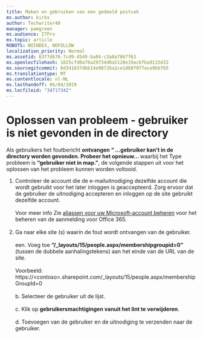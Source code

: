 ```yaml
---
title: Maken en gebruiken van een gedeeld postvak
ms.author: kirks
author: Techwriter40
manager: pamgreen
ms.audience: ITPro
ms.topic: article
ROBOTS: NOINDEX, NOFOLLOW
localization_priority: Normal
ms.assetid: 63f7d676-7cd9-4549-ba84-c3a8a7867f63
ms.openlocfilehash: 1825cfd0a78a29734d0a5128e19acbfba9115d32
ms.sourcegitcommit: 6d341637dbb14e90726a1ce1d68f077ace9bb765
ms.translationtype: MT
ms.contentlocale: nl-NL
ms.lasthandoff: 06/04/2019
ms.locfileid: "34717342"
---
```

# <a name="troubleshoot-issue---user-not-found-in-directory"></a>Oplossen van probleem - gebruiker is niet gevonden in de directory

<p>Als gebruikers het foutbericht <strong>ontvangen &ldquo; &hellip;gebruiker kan&rsquo;t in de directory worden gevonden. Probeer het opnieuw&hellip; </strong> waarbij het Type probleem is <strong> &ldquo;gebruiker niet in map.&rdquo;</strong>, de volgende stappen uit voor het oplossen van het probleem kunnen worden voltooid.</p> <ol> <li>Controleer de account die de e-mailuitnodiging dezelfde account die wordt gebruikt voor het later inloggen is geaccepteerd. Zorg ervoor dat de gebruiker de uitnodiging accepteren en inloggen op de site gebruikt dezelfde account. <br /><br />Voor meer info Zie <a href="https://support.microsoft.com/en-us/help/12407/microsoft-account-how-to-manage-aliases">aliassen voor uw Microsoft-account beheren</a> voor het beheren van de aanmelding voor Office 365. <br /><br /></li> <li>Ga naar elke site (s) waarin de fout wordt ontvangen van de gebruiker. <br /><br />een. Voeg toe <strong> &ldquo;/_layouts/15/people.aspx/membershipgroupid=0&rdquo; </strong> (tussen de dubbele aanhalingstekens) aan het einde van de URL van de site. <br /><br />Voorbeeld: https://&lt;contoso&gt;.sharepoint.com/_layouts/15/people.aspx/membershipGroupId=0 <br /><br />b. Selecteer de gebruiker uit de lijst. <br /><br />c. Klik op <strong>gebruikersmachtigingen vanuit het lint te verwijderen</strong>. <br /><br />d. Toevoegen van de gebruiker en de uitnodiging te verzenden naar de gebruiker.</li> </ol>

